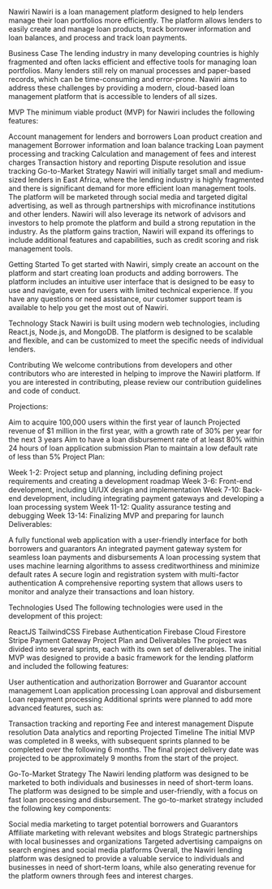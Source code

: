Nawiri
Nawiri is a loan management platform designed to help lenders manage their loan portfolios more efficiently. The platform allows lenders to easily create and manage loan products, track borrower information and loan balances, and process and track loan payments.

Business Case
The lending industry in many developing countries is highly fragmented and often lacks efficient and effective tools for managing loan portfolios. Many lenders still rely on manual processes and paper-based records, which can be time-consuming and error-prone. Nawiri aims to address these challenges by providing a modern, cloud-based loan management platform that is accessible to lenders of all sizes.

MVP
The minimum viable product (MVP) for Nawiri includes the following features:

Account management for lenders and borrowers
Loan product creation and management
Borrower information and loan balance tracking
Loan payment processing and tracking
Calculation and management of fees and interest charges
Transaction history and reporting
Dispute resolution and issue tracking
Go-to-Market Strategy
Nawiri will initially target small and medium-sized lenders in East Africa, where the lending industry is highly fragmented and there is significant demand for more efficient loan management tools. The platform will be marketed through social media and targeted digital advertising, as well as through partnerships with microfinance institutions and other lenders. Nawiri will also leverage its network of advisors and investors to help promote the platform and build a strong reputation in the industry. As the platform gains traction, Nawiri will expand its offerings to include additional features and capabilities, such as credit scoring and risk management tools.

Getting Started
To get started with Nawiri, simply create an account on the platform and start creating loan products and adding borrowers. The platform includes an intuitive user interface that is designed to be easy to use and navigate, even for users with limited technical experience. If you have any questions or need assistance, our customer support team is available to help you get the most out of Nawiri.

Technology Stack
Nawiri is built using modern web technologies, including React.js, Node.js, and MongoDB. The platform is designed to be scalable and flexible, and can be customized to meet the specific needs of individual lenders.

Contributing
We welcome contributions from developers and other contributors who are interested in helping to improve the Nawiri platform. If you are interested in contributing, please review our contribution guidelines and code of conduct.

Projections:

Aim to acquire 100,000 users within the first year of launch
Projected revenue of $1 million in the first year, with a growth rate of 30% per year for the next 3 years
Aim to have a loan disbursement rate of at least 80% within 24 hours of loan application submission
Plan to maintain a low default rate of less than 5%
Project Plan:

Week 1-2: Project setup and planning, including defining project requirements and creating a development roadmap
Week 3-6: Front-end development, including UI/UX design and implementation
Week 7-10: Back-end development, including integrating payment gateways and developing a loan processing system
Week 11-12: Quality assurance testing and debugging
Week 13-14: Finalizing MVP and preparing for launch
Deliverables:

A fully functional web application with a user-friendly interface for both borrowers and guarantors
An integrated payment gateway system for seamless loan payments and disbursements
A loan processing system that uses machine learning algorithms to assess creditworthiness and minimize default rates
A secure login and registration system with multi-factor authentication
A comprehensive reporting system that allows users to monitor and analyze their transactions and loan history.

Technologies Used
The following technologies were used in the development of this project:

ReactJS
TailwindCSS
Firebase Authentication
Firebase Cloud Firestore
Stripe Payment Gateway
Project Plan and Deliverables
The project was divided into several sprints, each with its own set of deliverables. The initial MVP was designed to provide a basic framework for the lending platform and included the following features:

User authentication and authorization
Borrower and Guarantor account management
Loan application processing
Loan approval and disbursement
Loan repayment processing
Additional sprints were planned to add more advanced features, such as:

Transaction tracking and reporting
Fee and interest management
Dispute resolution
Data analytics and reporting
Projected Timeline
The initial MVP was completed in 8 weeks, with subsequent sprints planned to be completed over the following 6 months. The final project delivery date was projected to be approximately 9 months from the start of the project.

Go-To-Market Strategy
The Nawiri lending platform was designed to be marketed to both individuals and businesses in need of short-term loans. The platform was designed to be simple and user-friendly, with a focus on fast loan processing and disbursement. The go-to-market strategy included the following key components:

Social media marketing to target potential borrowers and Guarantors
Affiliate marketing with relevant websites and blogs
Strategic partnerships with local businesses and organizations
Targeted advertising campaigns on search engines and social media platforms
Overall, the Nawiri lending platform was designed to provide a valuable service to individuals and businesses in need of short-term loans, while also generating revenue for the platform owners through fees and interest charges.
